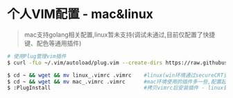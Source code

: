 # 个人VIM配置 - mac&linux

> mac支持golang相关配置,linux暂未支持(调试未通过,目前仅配置了快捷键、配色等通用插件)

~~~bash
# 使用Plug管理vim插件
$ curl -fLo ~/.vim/autoload/plug.vim --create-dirs https://raw.githubusercontent.com/junegunn/vim-plug/master/plug.vim

$ cd ~ && wget && mv linux_.vimrc .vimrc    #linux(win环境通过secureCRT登录后配色仍然生效 - CRT需设置Xterm ANSI颜色)
$ cd ~ && wget && mv mac_.vimrc .vimrc      #mac环境使用的插件多一些,配置起来稍微比较麻烦
$ :PlugInstall                              #拷贝vimrc后安装插件 - linux到这一步就ok了
~~~
